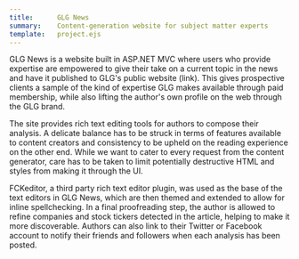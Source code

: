 ```yaml
---
title:      GLG News
summary:    Content-generation website for subject matter experts
template:   project.ejs
---
```

GLG News is a website built in ASP.NET MVC where users who provide
expertise are empowered to give their take on a current topic in the
news and have it published to GLG's public website (link). This gives
prospective clients a sample of the kind of expertise GLG makes
available through paid membership, while also lifting the author's own
profile on the web through the GLG brand.

The site provides rich text editing tools for authors to compose their
analysis. A delicate balance has to be struck in terms of features
available to content creators and consistency to be upheld on the
reading experience on the other end. While we want to cater to every
request from the content generator, care has to be taken to limit
potentially destructive HTML and styles from making it through the UI.

FCKeditor, a third party rich text editor plugin, was used as the base
of the text editors in GLG News, which are then themed and extended to
allow for inline spellchecking. In a final proofreading step, the author
is allowed to refine companies and stock tickers detected in the
article, helping to make it more discoverable. Authors can also link to
their Twitter or Facebook account to notify their friends and followers
when each analysis has been posted.
